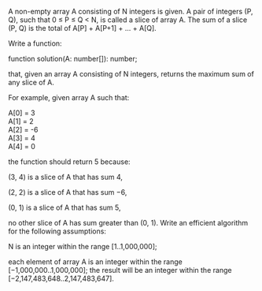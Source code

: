 A non-empty array A consisting of N integers is given. A pair of integers (P, Q), such that 0 ≤ P ≤ Q < N, is called a slice of array A. The sum of a slice (P, Q) is the total of A[P] + A[P+1] + ... + A[Q].

Write a function:

function solution(A: number[]): number;

that, given an array A consisting of N integers, returns the maximum sum of any slice of A.

For example, given array A such that:

A[0] = 3    
A[1] = 2  
A[2] = -6   
A[3] = 4  
A[4] = 0

the function should return 5 because:

(3, 4) is a slice of A that has sum 4,

(2, 2) is a slice of A that has sum −6,

(0, 1) is a slice of A that has sum 5,

no other slice of A has sum greater than (0, 1).
Write an efficient algorithm for the following assumptions:

N is an integer within the range [1..1,000,000];

each element of array A is an integer within the range [−1,000,000..1,000,000];
the result will be an integer within the range [−2,147,483,648..2,147,483,647].